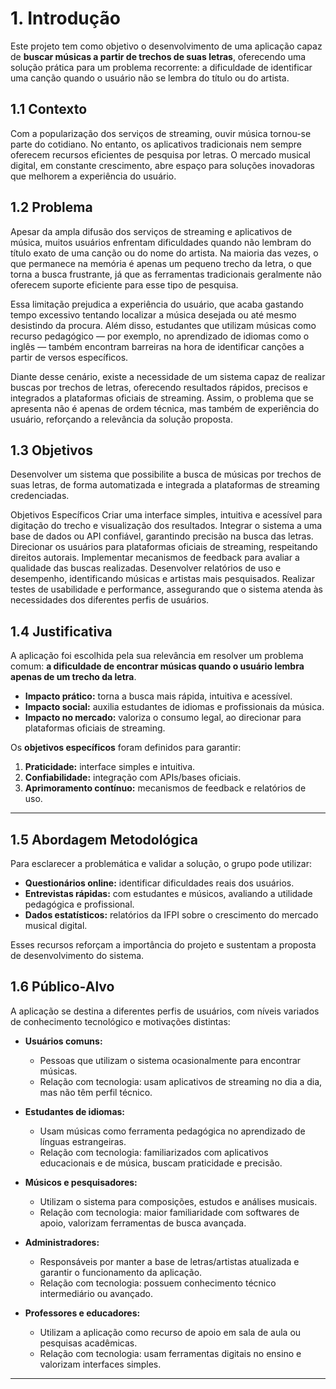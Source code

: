 # 1. Introdução

Este projeto tem como objetivo o desenvolvimento de uma aplicação capaz de **buscar músicas a partir de trechos de suas letras**, oferecendo uma solução prática para um problema recorrente: a dificuldade de identificar uma canção quando o usuário não se lembra do título ou do artista.  

## 1.1 Contexto  

Com a popularização dos serviços de streaming, ouvir música tornou-se parte do cotidiano. No entanto, os aplicativos tradicionais nem sempre oferecem recursos eficientes de pesquisa por letras. O mercado musical digital, em constante crescimento, abre espaço para soluções inovadoras que melhorem a experiência do usuário.  


## 1.2 Problema
Apesar da ampla difusão dos serviços de streaming e aplicativos de música, muitos usuários enfrentam dificuldades quando não lembram do título exato de uma canção ou do nome do artista. Na maioria das vezes, o que permanece na memória é apenas um pequeno trecho da letra, o que torna a busca frustrante, já que as ferramentas tradicionais geralmente não oferecem suporte eficiente para esse tipo de pesquisa.

Essa limitação prejudica a experiência do usuário, que acaba gastando tempo excessivo tentando localizar a música desejada ou até mesmo desistindo da procura. Além disso, estudantes que utilizam músicas como recurso pedagógico — por exemplo, no aprendizado de idiomas como o inglês — também encontram barreiras na hora de identificar canções a partir de versos específicos.

Diante desse cenário, existe a necessidade de um sistema capaz de realizar buscas por trechos de letras, oferecendo resultados rápidos, precisos e integrados a plataformas oficiais de streaming. Assim, o problema que se apresenta não é apenas de ordem técnica, mas também de experiência do usuário, reforçando a relevância da solução
proposta.


## 1.3 Objetivos

Desenvolver um sistema que possibilite a busca de músicas por trechos de suas letras, de forma automatizada e integrada a plataformas de streaming credenciadas.

Objetivos Específicos
 Criar uma interface simples, intuitiva e acessível para digitação do trecho e visualização dos resultados.
 Integrar o sistema a uma base de dados ou API confiável, garantindo precisão na busca das letras.
 Direcionar os usuários para plataformas oficiais de streaming, respeitando direitos autorais.
 Implementar mecanismos de feedback para avaliar a qualidade das buscas realizadas.
 Desenvolver relatórios de uso e desempenho, identificando músicas e artistas mais pesquisados.
 Realizar testes de usabilidade e performance, assegurando que o sistema atenda às necessidades dos diferentes perfis de usuários.


## 1.4 Justificativa

A aplicação foi escolhida pela sua relevância em resolver um problema comum: **a dificuldade de encontrar músicas quando o usuário lembra apenas de um trecho da letra**.  

- **Impacto prático:** torna a busca mais rápida, intuitiva e acessível.  
- **Impacto social:** auxilia estudantes de idiomas e profissionais da música.  
- **Impacto no mercado:** valoriza o consumo legal, ao direcionar para plataformas oficiais de streaming.  

Os **objetivos específicos** foram definidos para garantir:  
1. **Praticidade:** interface simples e intuitiva.  
2. **Confiabilidade:** integração com APIs/bases oficiais.  
3. **Aprimoramento contínuo:** mecanismos de feedback e relatórios de uso.  

---

## 1.5 Abordagem Metodológica  

Para esclarecer a problemática e validar a solução, o grupo pode utilizar:  
- **Questionários online:** identificar dificuldades reais dos usuários.  
- **Entrevistas rápidas:** com estudantes e músicos, avaliando a utilidade pedagógica e profissional.  
- **Dados estatísticos:** relatórios da IFPI sobre o crescimento do mercado musical digital.  

Esses recursos reforçam a importância do projeto e sustentam a proposta de desenvolvimento do sistema.  


## 1.6 Público-Alvo  

A aplicação se destina a diferentes perfis de usuários, com níveis variados de conhecimento tecnológico e motivações distintas:  

- **Usuários comuns:**  
  - Pessoas que utilizam o sistema ocasionalmente para encontrar músicas.  
  - Relação com tecnologia: usam aplicativos de streaming no dia a dia, mas não têm perfil técnico.  

- **Estudantes de idiomas:**  
  - Usam músicas como ferramenta pedagógica no aprendizado de línguas estrangeiras.  
  - Relação com tecnologia: familiarizados com aplicativos educacionais e de música, buscam praticidade e precisão.  

- **Músicos e pesquisadores:**  
  - Utilizam o sistema para composições, estudos e análises musicais.  
  - Relação com tecnologia: maior familiaridade com softwares de apoio, valorizam ferramentas de busca avançada.  

- **Administradores:**  
  - Responsáveis por manter a base de letras/artistas atualizada e garantir o funcionamento da aplicação.  
  - Relação com tecnologia: possuem conhecimento técnico intermediário ou avançado.  

- **Professores e educadores:**  
  - Utilizam a aplicação como recurso de apoio em sala de aula ou pesquisas acadêmicas.  
  - Relação com tecnologia: usam ferramentas digitais no ensino e valorizam interfaces simples.  

---
